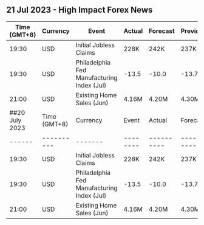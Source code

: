## 21 Jul 2023 - High Impact Forex News
| Time (GMT+8) | Currency | Event | Actual | Forecast | Previous |
|------|----------|-------|--------|----------|----------|
| 19:30 | USD | Initial Jobless Claims | 228K | 242K | 237K |
| 19:30 | USD | Philadelphia Fed Manufacturing Index (Jul) | -13.5 | -10.0 | -13.7 |
| 21:00 | USD | Existing Home Sales (Jun) | 4.16M | 4.20M | 4.30M |
##20 July 2023| Time (GMT+8) | Currency | Event | Actual | Forecast | Previous |
|------|----------|-------|--------|----------|----------|
| 19:30 | USD | Initial Jobless Claims | 228K | 242K | 237K |
| 19:30 | USD | Philadelphia Fed Manufacturing Index (Jul) | -13.5 | -10.0 | -13.7 |
| 21:00 | USD | Existing Home Sales (Jun) | 4.16M | 4.20M | 4.30M |
